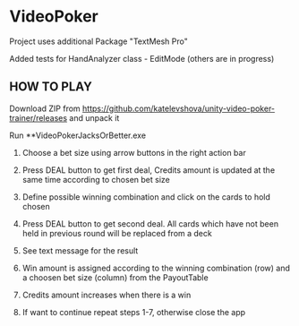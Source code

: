 # VideoPoker

Project uses additional Package "TextMesh Pro"

Added tests for HandAnalyzer class - EditMode (others are in progress)

## HOW TO PLAY

Download ZIP from https://github.com/katelevshova/unity-video-poker-trainer/releases and unpack it

Run **VideoPokerJacksOrBetter.exe

1. Choose a bet size using arrow buttons in the right action bar

2. Press DEAL button to get first deal, Credits amount is updated at the same time according to chosen bet size

3. Define possible winning combination and click on the cards to hold chosen

4. Press DEAL button to get second deal. All cards which have not been held in previous round will be replaced from a deck

5. See text message for the result

6. Win amount is assigned according to the winning combination (row) and a choosen bet size (column) from the PayoutTable

7. Credits amount increases when there is a win

8. If want to continue repeat steps 1-7, otherwise close the app

